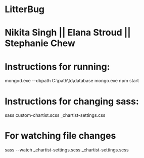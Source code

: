 # LitterBug
# Nikita Singh || Elana Stroud || Stephanie Chew

# Instructions for running:

mongod.exe --dbpath C:\path\to\database
mongo.exe
npm start

# Instructions for changing sass:
sass custom-chartist.scss _chartist-settings.css
# For watching file changes
sass --watch _chartist-settings.scss _chartist-settings.scss